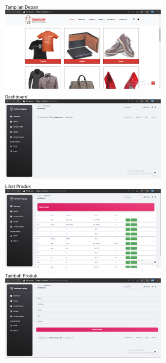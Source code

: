 Tampilan Depan
![Tampilan Depan](https://github.com/fhidayatulloh33/Alkademi_fajar/blob/main/PagiApp/wwwroot/img/depan.PNG)

Dashboard
![Dashboard](https://github.com/fhidayatulloh33/Alkademi_fajar/blob/main/PagiApp/wwwroot/img/dashboard.PNG)

Lihat Produk
![Lihat Produk](https://github.com/fhidayatulloh33/Alkademi_fajar/blob/main/PagiApp/wwwroot/img/lihat%20Produk.PNG)

Tambah Produk
![Tambah Produk](https://github.com/fhidayatulloh33/Alkademi_fajar/blob/main/PagiApp/wwwroot/img/Tambah%20Produk.PNG)

